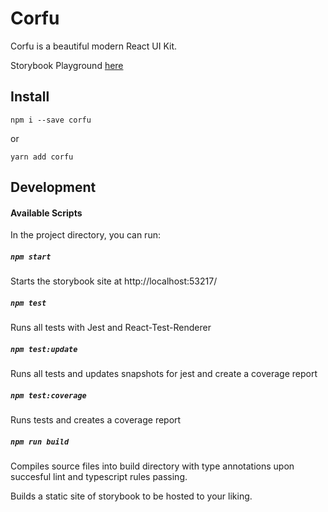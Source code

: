 # Corfu

Corfu is a beautiful modern React UI Kit.

Storybook Playground [here](https://serranoarevalo.github.io/corfu/)

## Install

`npm i --save corfu`

or

`yarn add corfu`

## Development

#### Available Scripts

In the project directory, you can run:

##### `npm start`

Starts the storybook site at http://localhost:53217/

##### `npm test`

Runs all tests with Jest and React-Test-Renderer

##### `npm test:update`

Runs all tests and updates snapshots for jest and create a coverage report

##### `npm test:coverage`

Runs tests and creates a coverage report

##### `npm run build`

Compiles source files into build directory with type annotations upon succesful lint and typescript rules passing.

Builds a static site of storybook to be hosted to your liking.
